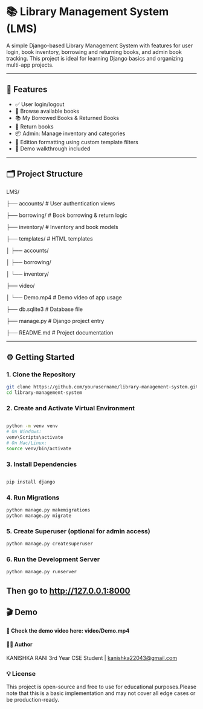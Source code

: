 # 📚 Library Management System (LMS)

A simple Django-based Library Management System with features for user login, book inventory, borrowing and returning books, and admin book tracking. This project is ideal for learning Django basics and organizing multi-app projects.

---

## 🔧 Features

- ✅ User login/logout
- 📖 Browse available books
- 📚 My Borrowed Books & Returned Books
- 🔁 Return books
- 📦 Admin: Manage inventory and categories
- 🧩 Edition formatting using custom template filters
- 🎥 Demo walkthrough included

---

## 🗂️ Project Structure

LMS/

├── accounts/ # User authentication views

├── borrowing/ # Book borrowing & return logic

├── inventory/ # Inventory and book models

├── templates/ # HTML templates

│ ├── accounts/

│ ├── borrowing/

│ └── inventory/

├── video/

│ └── Demo.mp4 # Demo video of app usage

├── db.sqlite3 # Database file

├── manage.py # Django project entry

├── README.md # Project documentation


---

## ⚙️ Getting Started

### 1. Clone the Repository

```bash
git clone https://github.com/yourusername/library-management-system.git
cd library-management-system

```
### 2. Create and Activate Virtual Environment
```bash

python -m venv venv
# On Windows:
venv\Scripts\activate
# On Mac/Linux:
source venv/bin/activate

```

### 3. Install Dependencies
```bash

pip install django


```
### 4. Run Migrations
```bash
python manage.py makemigrations
python manage.py migrate

```
### 5. Create Superuser (optional for admin access)
```bash
python manage.py createsuperuser

```

### 6. Run the Development Server
```bash
python manage.py runserver

```

## Then go to http://127.0.0.1:8000


## 🎬 Demo
#### 📁 Check the demo video here: video/Demo.mp4



#### 🙋‍♂️ Author
KANISHKA RANI
3rd Year CSE Student | kanishka22043@gmail.com


### 💡 License
This project is open-source and free to use for educational purposes.Please note that this is a basic implementation and may not cover all edge cases or be production-ready.


